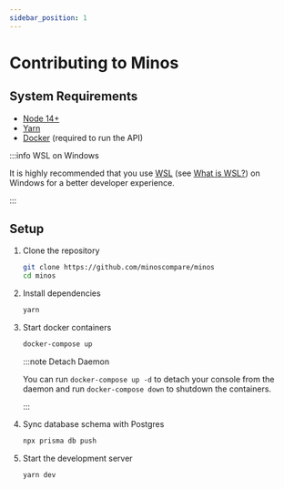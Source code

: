 ```yaml
---
sidebar_position: 1
---
```


# Contributing to Minos

## System Requirements

- [Node 14+](https://nodejs.org/en/)
- [Yarn](https://classic.yarnpkg.com/lang/en/docs/install/)
- [Docker](https://docs.docker.com/get-docker/) (required to run the API)

:::info WSL on Windows

It is highly recommended that you use [WSL](https://docs.microsoft.com/en-us/windows/wsl/install)
(see [What is WSL?](https://docs.microsoft.com/en-us/windows/wsl/about))
on Windows for a better developer experience.

:::

## Setup

1. Clone the repository

   ```bash
   git clone https://github.com/minoscompare/minos
   cd minos
   ```

2. Install dependencies

   ```bash
   yarn
   ```

3. Start docker containers

   ```bash
   docker-compose up
   ```

   :::note Detach Daemon

   You can run `docker-compose up -d` to detach your console from the daemon and run `docker-compose down` to shutdown
   the containers.

   :::

4. Sync database schema with Postgres

   ```bash
   npx prisma db push
   ```

5. Start the development server
   ```bash
   yarn dev
   ```
